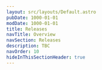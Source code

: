 ```yaml
---
layout: src/layouts/Default.astro
pubDate: 1000-01-01
modDate: 1000-01-01
title: Releases
navTitle: Overview
navSection: Releases
description: TBC
navOrder: 10
hideInThisSectionHeader: true
---
```


